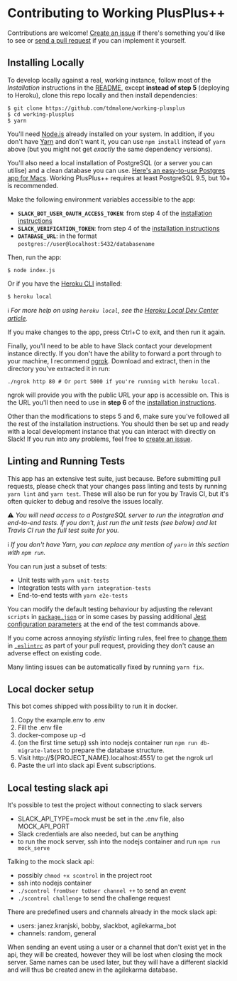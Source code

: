 # Contributing to Working PlusPlus++

Contributions are welcome! [Create an issue](https://github.com/tdmalone/working-plusplus/issues/new) if there's something you'd like to see or [send a pull request](https://github.com/tdmalone/working-plusplus/compare) if you can implement it yourself.

## Installing Locally

To develop locally against a real, working instance, follow most of the *Installation* instructions in the [README](README.md), except **instead of step 5** (deploying to Heroku), clone this repo locally and then install dependencies:

    $ git clone https://github.com/tdmalone/working-plusplus
    $ cd working-plusplus
    $ yarn

You'll need [Node.js](https://nodejs.org/) already installed on your system. In addition, if you don't have [Yarn](https://yarnpkg.com/en/) and don't want it, you can use `npm install` instead of `yarn` above (but you might not get _exactly_ the same dependency versions).

You'll also need a local installation of PostgreSQL (or a server you can utilise) and a clean database you can use. [Here's an easy-to-use Postgres app for Macs](https://postgresapp.com/). Working PlusPlus++ requires at least PostgreSQL 9.5, but 10+ is recommended.

Make the following environment variables accessible to the app:

- **`SLACK_BOT_USER_OAUTH_ACCESS_TOKEN`**: from step 4 of the [installation instructions](README.md)
- **`SLACK_VERIFICATION_TOKEN`**: from step 4 of the [installation instructions](README.md)
- **`DATABASE_URL`**: in the format `postgres://user@localhost:5432/databasename`

Then, run the app:

    $ node index.js

Or if you have the [Heroku CLI](https://devcenter.heroku.com/articles/heroku-cli) installed:

    $ heroku local

ℹ️ _For more help on using `heroku local`, see the [Heroku Local Dev Center article](https://devcenter.heroku.com/articles/heroku-local)._

If you make changes to the app, press Ctrl+C to exit, and then run it again.

Finally, you'll need to be able to have Slack contact your development instance directly. If you don't have the ability to forward a port through to your machine, I recommend [ngrok](https://ngrok.com/). Download and extract, then in the directory you've extracted it in run:

    ./ngrok http 80 # Or port 5000 if you're running with heroku local.

ngrok will provide you with the public URL your app is accessible on. This is the URL you'll then need to use in **step 6** of the [installation instructions](README.md).

Other than the modifications to steps 5 and 6, make sure you've followed all the rest of the installation instructions. You should then be set up and ready with a local development instance that you can interact with directly on Slack! If you run into any problems, feel free to [create an issue](https://github.com/tdmalone/working-plusplus/issues/new).

## Linting and Running Tests

This app has an extensive test suite, just because. Before submitting pull requests, please check that your changes pass linting and tests by running `yarn lint` and `yarn test`. These will also be run for you by Travis CI, but it's often quicker to debug and resolve the issues locally.

⚠️ _You will need access to a PostgreSQL server to run the integration and end-to-end tests. If you don't, just run the unit tests (see below) and let Travis CI run the full test suite for you._

ℹ️ _If you don't have Yarn, you can replace any mention of `yarn` in this section with `npm run`._

You can run just a subset of tests:
- Unit tests with `yarn unit-tests`
- Integration tests with `yarn integration-tests`
- End-to-end tests with `yarn e2e-tests`

You can modify the default testing behaviour by adjusting the relevant `scripts` in [`package.json`](package.json) or in some cases by passing additional [Jest configuration parameters](https://jestjs.io/docs/en/configuration.html) at the end of the test commands above.

If you come across annoying *stylistic* linting rules, feel free to [change them](https://eslint.org/docs/rules/) in [`.eslintrc`](.eslintrc) as part of your pull request, providing they don't cause an adverse effect on existing code.

Many linting issues can be automatically fixed by running `yarn fix`.

## Local docker setup
This bot comes shipped with possibility to run it in docker.


 1. Copy the example.env to .env
 2. Fill the .env file
 3. docker-compose up -d
 4. (on the first time setup) ssh into nodejs container run `npm run db-migrate-latest` to prepare the database structure.
 5. Visit http://${PROJECT_NAME}.localhost:4551/ to get the ngrok url
 6. Paste the url into slack api Event subscriptions.

## Local testing slack api

It's possible to test the project without connecting to slack servers
- SLACK_API_TYPE=mock must be set in the .env file, also MOCK_API_PORT
- Slack credentials are also needed, but can be anything
- to run the mock server, ssh into the nodejs container and run `npm run mock_serve`

Talking to the mock slack api:
- possibly `chmod +x scontrol` in the project root
- ssh into nodejs container
- `./scontrol fromUser toUser channel ++` to send an event
- `./scontrol challenge` to send the challenge request

There are predefined users and channels already in the mock slack api:
- users: janez.kranjski, bobby, slackbot, agilekarma_bot
- channels: random, general

When sending an event using a user or a channel that don't exist yet in the api, they will be created,
however they will be lost when closing the mock server.
Same names can be used later, but they will have a different slackId and will thus be created anew in the
agilekarma database.
